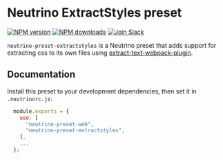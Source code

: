 # Neutrino ExtractStyles preset
[![NPM version][npm-image]][npm-url] [![NPM downloads][npm-downloads]][npm-url]
[![Join Slack][slack-image]][slack-url]

`neutrino-preset-extractstyles` is a Neutrino preset that adds support for
extracting css to its own files using [extract-text-webpack-plugin][plugin].

## Documentation

Install this preset to your development dependencies, then set it in
`.neutrinorc.js`:

```javascript
  module.exports = {
    use: [
      "neutrino-preset-web",
      "neutrino-preset-extractstyles",
    ],
    ...
  };
```


[plugin]: https://github.com/webpack-contrib/extract-text-webpack-plugin
[npm-image]: https://img.shields.io/npm/v/neutrino-preset-cssnext.svg
[npm-downloads]: https://img.shields.io/npm/dt/neutrino-preset-cssnext.svg
[npm-url]: https://npmjs.org/package/neutrino-preset-cssnext
[slack-image]: https://neutrino-slack.herokuapp.com/badge.svg
[slack-url]: https://neutrino-slack.herokuapp.com/
